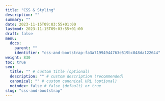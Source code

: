 ```yaml
---
title: "CSS & Styling"
description: ""
summary: ""
date: 2023-11-15T09:03:55+01:00
lastmod: 2023-11-15T09:03:55+01:00
draft: false
menu:
  docs:
    parent: ""
    identifier: "css-and-bootstrap-fa3a71994944763e519bc048da122644"
weight: 830
toc: true
seo:
  title: "" # custom title (optional)
  description: "" # custom description (recommended)
  canonical: "" # custom canonical URL (optional)
  noindex: false # false (default) or true
slug: "css-and-bootstrap"
---
```

